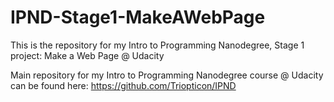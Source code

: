 # IPND-Stage1-MakeAWebPage
This is the repository for my Intro to Programming Nanodegree, Stage 1 project: Make a Web Page @ Udacity

Main repository for my Intro to Programming Nanodegree course @ Udacity can be found here: https://github.com/Triopticon/IPND
